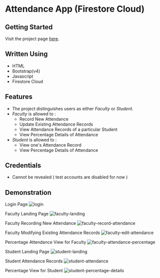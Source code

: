 # Attendance App (Firestore Cloud)

## Getting Started

Visit the project page [here](http://iiitkottayam.gitlab.io/attendance/).

## Written Using

- HTML
- Bootstrap(v4)
- Javascript
- Firestore Cloud

## Features

- The project distinguishes users as either *Faculty* or *Student*.
- *Faculty* is allowed to :
	- Record New Attendance
	- Update Existing Attendance Records
	- View Attendance Records of a particular Student
	- View Percentage Details of Attendance
- *Student* is allowed to :
	- View one's Attendance Record
	- View Percentage Details of Attendance

## Credentials

- Cannot be revealed ( test accounts are disabled for now )

## Demonstration

Login Page
![login](https://user-images.githubusercontent.com/43116515/45280538-72729f80-b4f2-11e8-99a6-562c92156475.png)

Faculty Landing Page
![faculty-landing](https://user-images.githubusercontent.com/43116515/45280779-61765e00-b4f3-11e8-9c62-f5e0810c16e4.png)

Faculty Recording New Attendance
![faculty-record-attendance](https://user-images.githubusercontent.com/43116515/45280808-78b54b80-b4f3-11e8-9f88-0a8c0d3a4099.png)

Faculty Modifying Existing Attendance Records
![faculty-edit-attendance](https://user-images.githubusercontent.com/43116515/45280990-098c2700-b4f4-11e8-99ff-a2edddbce260.png)

Percentage Attendance View for Faculty
![faculty-attendance-percentage](https://user-images.githubusercontent.com/43116515/45281964-29711a00-b4f7-11e8-8802-6f904ab30147.png)

Student Landing Page
![student-landing](https://user-images.githubusercontent.com/43116515/45282053-70f7a600-b4f7-11e8-93ca-f1fdb1e29496.png)

Student Attendance Records
![student-attendance](https://user-images.githubusercontent.com/43116515/45282074-81a81c00-b4f7-11e8-96b0-8507dcd6bd11.png)

Percentage View for Student
![student-percentage-details](https://user-images.githubusercontent.com/43116515/45282107-9edcea80-b4f7-11e8-8156-ca499816593c.png)
